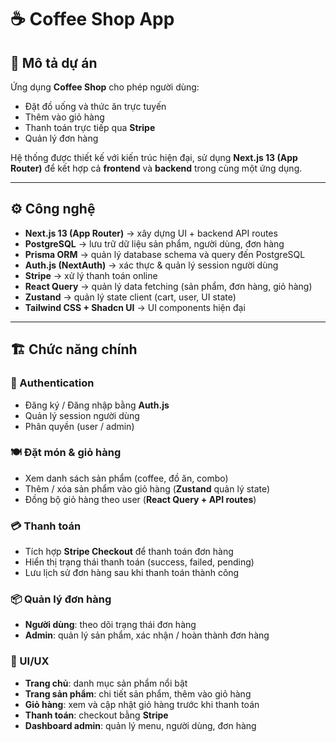 # ☕ Coffee Shop App

## 📌 Mô tả dự án
Ứng dụng **Coffee Shop** cho phép người dùng:  
- Đặt đồ uống và thức ăn trực tuyến  
- Thêm vào giỏ hàng  
- Thanh toán trực tiếp qua **Stripe**  
- Quản lý đơn hàng  

Hệ thống được thiết kế với kiến trúc hiện đại, sử dụng **Next.js 13 (App Router)** để kết hợp cả **frontend** và **backend** trong cùng một ứng dụng.

---

## ⚙️ Công nghệ
- **Next.js 13 (App Router)** → xây dựng UI + backend API routes  
- **PostgreSQL** → lưu trữ dữ liệu sản phẩm, người dùng, đơn hàng  
- **Prisma ORM** → quản lý database schema và query đến PostgreSQL  
- **Auth.js (NextAuth)** → xác thực & quản lý session người dùng  
- **Stripe** → xử lý thanh toán online  
- **React Query** → quản lý data fetching (sản phẩm, đơn hàng, giỏ hàng)  
- **Zustand** → quản lý state client (cart, user, UI state)  
- **Tailwind CSS + Shadcn UI** → UI components hiện đại  

---

## 🏗️ Chức năng chính

### 🔑 Authentication
- Đăng ký / Đăng nhập bằng **Auth.js**  
- Quản lý session người dùng  
- Phân quyền (user / admin)  

### 🍽️ Đặt món & giỏ hàng
- Xem danh sách sản phẩm (coffee, đồ ăn, combo)  
- Thêm / xóa sản phẩm vào giỏ hàng (**Zustand** quản lý state)  
- Đồng bộ giỏ hàng theo user (**React Query + API routes**)  

### 💳 Thanh toán
- Tích hợp **Stripe Checkout** để thanh toán đơn hàng  
- Hiển thị trạng thái thanh toán (success, failed, pending)  
- Lưu lịch sử đơn hàng sau khi thanh toán thành công  

### 📦 Quản lý đơn hàng
- **Người dùng**: theo dõi trạng thái đơn hàng  
- **Admin**: quản lý sản phẩm, xác nhận / hoàn thành đơn hàng  

### 🎨 UI/UX
- **Trang chủ**: danh mục sản phẩm nổi bật  
- **Trang sản phẩm**: chi tiết sản phẩm, thêm vào giỏ hàng  
- **Giỏ hàng**: xem và cập nhật giỏ hàng trước khi thanh toán  
- **Thanh toán**: checkout bằng **Stripe**  
- **Dashboard admin**: quản lý menu, người dùng, đơn hàng  
